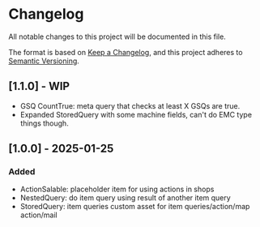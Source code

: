 # Changelog

All notable changes to this project will be documented in this file.

The format is based on [Keep a Changelog](https://keepachangelog.com/en/1.1.0/), and this project adheres to [Semantic Versioning](https://semver.org/spec/v2.0.0.html).

## [1.1.0] - WIP

- GSQ CountTrue: meta query that checks at least X GSQs are true.
- Expanded StoredQuery with some machine fields, can't do EMC type things though.

## [1.0.0] - 2025-01-25

### Added

- ActionSalable: placeholder item for using actions in shops
- NestedQuery: do item query using result of another item query
- StoredQuery: item queries custom asset for item queries/action/map action/mail

